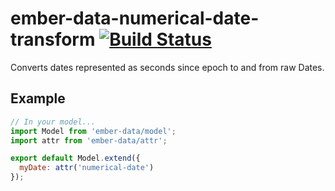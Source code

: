 # ember-data-numerical-date-transform [![Build Status](https://travis-ci.org/PrecisionNutrition/ember-data-numerical-date-transform.svg?branch=master)](https://travis-ci.org/PrecisionNutrition/ember-data-numerical-date-transform)

Converts dates represented as seconds since epoch to and from raw Dates.

## Example

```javascript
// In your model...
import Model from 'ember-data/model';
import attr from 'ember-data/attr';

export default Model.extend({
  myDate: attr('numerical-date')
});
```
